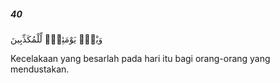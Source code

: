 ##### 40

<span class="ayah">وَيْلٌۭ يَوْمَئِذٍۢ لِّلْمُكَذِّبِينَ</span>

<span class="ayah_translation">Kecelakaan yang besarlah pada hari itu bagi orang-orang yang mendustakan.</span>
